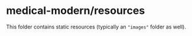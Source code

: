 # medical-modern/resources

This folder contains static resources (typically an `"images"` folder as well).
